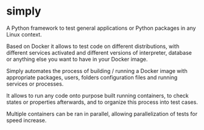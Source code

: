 # simply

A Python framework to test general applications or Python packages in any Linux context.

Based on Docker it allows to test code on different distributions, with different services activated and
different versions of interpreter, database or anything else you want to have in your Docker image.

Simply automates the process of building / running a Docker image with appropriate packages, users,
folders configuration files and running services or processes.

It allows to run any code onto purpose built running containers, to check states or properties
 afterwards, and to organize this process into test cases.

Multiple containers can be ran in parallel, allowing parallelization of tests for speed increase.
